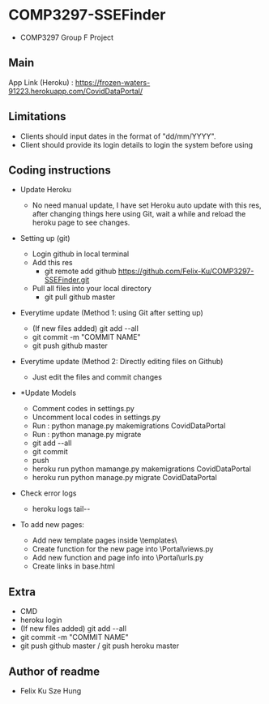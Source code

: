 # COMP3297-SSEFinder
- COMP3297 Group F Project

## Main
App Link (Heroku) : https://frozen-waters-91223.herokuapp.com/CovidDataPortal/

## Limitations

- Clients should input dates in the format of "dd/mm/YYYY".
- Client should provide its login details to login the system before using

## Coding instructions

- Update Heroku
	- No need manual update, I have set Heroku auto update with this res, after changing things here using Git, wait a while and reload the heroku page to see changes.

- Setting up (git)
	- Login github in local terminal
	- Add this res
		- git remote add github https://github.com/Felix-Ku/COMP3297-SSEFinder.git
	- Pull all files into your local directory
		- git pull github master

- Everytime update (Method 1: using Git after setting up)
	- (If new files added) git add --all
	- git commit -m "COMMIT NAME"
	- git push github master

- Everytime update (Method 2: Directly editing files on Github)
	- Just edit the files and commit changes

- *Update Models
	- Comment codes in settings.py
	- Uncomment local codes in settings.py
	- Run : python manage.py makemigrations CovidDataPortal
	- Run : python manage.py migrate
	- git add --all
	- git commit
	- push
	- heroku run python mamange.py makemigrations CovidDataPortal
	- heroku run python manage.py migrate CovidDataPortal

- Check error logs
	- heroku logs tail--

- To add new pages:
	- Add new template pages inside \templates\
	- Create function for the new page into \Portal\views.py
	- Add new function and page info into \Portal\urls.py
	- Create links in base.html

## Extra
- CMD
- heroku  login
- (If new files added) git add --all
- git commit -m "COMMIT NAME"
- git push github master / git push heroku master

## Author of readme
- Felix Ku Sze Hung
